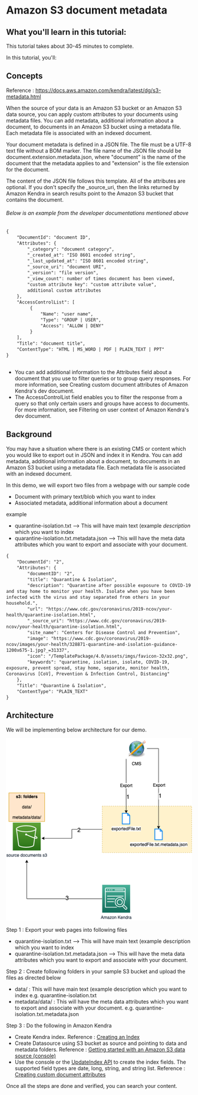 

# Amazon S3 document metadata

## What you'll learn in this tutorial:


This tutorial takes about 30-45 minutes to complete.

In this tutorial, you'll:



## Concepts

Reference : https://docs.aws.amazon.com/kendra/latest/dg/s3-metadata.html

When the source of your data is an Amazon S3 bucket or an Amazon S3 data source, you can apply custom attributes to your documents using metadata files. You can add metadata, additional information about a document, to documents in an Amazon S3 bucket using a metadata file. Each metadata file is associated with an indexed document. 

Your document metadata is defined in a JSON file. The file must be a UTF-8 text file without a BOM marker. The file name of the JSON file should be document.extension.metadata.json, where "document" is the name of the document that the metadata applies to and "extension" is the file extension for the document.

The content of the JSON file follows this template. All of the attributes are optional. If you don't specify the _source_uri, then the links returned by Amazon Kendra in search results point to the Amazon S3 bucket that contains the document. 

###### Below is an example from the developer documentations mentioned above

```
{
    "DocumentId": "document ID",
    "Attributes": {
        "_category": "document category",
        "_created_at": "ISO 8601 encoded string",
        "_last_updated_at": "ISO 8601 encoded string",
        "_source_uri": "document URI",
        "_version": "file version",
        "_view_count": number of times document has been viewed,
        "custom attribute key": "custom attribute value",
        additional custom attributes
    },
    "AccessControlList": [
         {
             "Name": "user name",
             "Type": "GROUP | USER",
             "Access": "ALLOW | DENY"
         }
    ],
    "Title": "document title",
    "ContentType": "HTML | MS_WORD | PDF | PLAIN_TEXT | PPT"
}


```

- You can add additional information to the Attributes field about a document that you use to filter queries or to group query responses. For more information, see Creating custom document attributes of Amazon Kendra's dev document.
- The AccessControlList field enables you to filter the response from a query so that only certain users and groups have access to documents. For more information, see Filtering on user context of Amazon Kendra's dev document.

## Background

You may have a situation where there is an existing CMS or content which you would like to export out in JSON and index it in Kendra. You can add metadata, additional information about a document, to documents in an Amazon S3 bucket using a metadata file. Each metadata file is associated with an indexed document. 

In this demo, we will export two files from a webpage with our sample code

* Document with primary text/blob which you want to index 
* Associated metadata, additional information about a document


example

- quarantine-isolation.txt --> This will have main text (example *description*  which you want to index
- quarantine-isolation.txt.metadata.json --> This will have the meta data attributes which you want to export and associate with your document. 


```
{
    "DocumentId": "2",
    "Attributes": {
        "documentID": "2",
        "title": "Quarantine & Isolation",
        "description": "Quarantine after possible exposure to COVID-19 and stay home to monitor your health. Isolate when you have been infected with the virus and stay separated from others in your household.",
        "url": "https://www.cdc.gov/coronavirus/2019-ncov/your-health/quarantine-isolation.html",
        "_source_uri": "https://www.cdc.gov/coronavirus/2019-ncov/your-health/quarantine-isolation.html",
        "site_name": "Centers for Disease Control and Prevention",
        "image": "https://www.cdc.gov/coronavirus/2019-ncov/images/your-health/328871-quarantine-and-isolation-guidance-1200x675-1.jpg?_=31337",
        "icon": "/TemplatePackage/4.0/assets/imgs/favicon-32x32.png",
        "keywords": "quarantine, isolation, isolate, COVID-19, exposure, prevent spread, stay home, separate, monitor health, Coronavirus [CoV], Prevention & Infection Control, Distancing"
    },
    "Title": "Quarantine & Isolation",
    "ContentType": "PLAIN_TEXT"
}

```

## Architecture

We will be implementing below architecture for our demo. 

![](images/kendra-metadata.drawio.png)


Step 1 : Export your web pages into following files 

- quarantine-isolation.txt --> This will have main text (example description which you want to index
- quarantine-isolation.txt.metadata.json --> This will have the meta data attributes which you want to export and associate with your document.

Step 2 : Create following folders in your sample S3 bucket and upload the files as directed below

- data/ : This will have main text (example description which you want to index e.g. quarantine-isolation.txt
- metadata/data/ : This will have the meta data attributes which you want to export and associate with your document. e.g. quarantine-isolation.txt.metadata.json

Step 3 : Do the following in Amazon Kendra 

* Create Kendra index. Reference : [Creating an Index](https://docs.aws.amazon.com/kendra/latest/dg/create-index.html)
* Create Datasource using S3 bucket as source and pointing to data and metadata folders. Reference : [Getting started with an Amazon S3 data source (console)](https://docs.aws.amazon.com/kendra/latest/dg/getting-started-s3.html) 
* Use the console or the [UpdateIndex API](https://docs.aws.amazon.com/kendra/latest/dg/API_UpdateIndex.html) to create the index fields. The supported field types are date, long, string, and string list. Reference : [Creating custom document attributes](https://docs.aws.amazon.com/kendra/latest/dg/custom-attributes.html)

Once all the steps are done and verified, you can search your content. 



